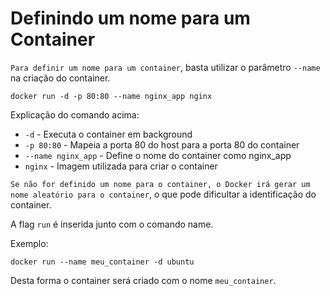# Definindo um nome para um Container

`Para definir um nome para um container`, basta utilizar o parâmetro `--name` na criação do container.
```
docker run -d -p 80:80 --name nginx_app nginx
```

Explicação do comando acima:

- `-d` - Executa o container em background
- `-p 80:80` - Mapeia a porta 80 do host para a porta 80 do container
- `--name nginx_app` - Define o nome do container como nginx_app
- `nginx` - Imagem utilizada para criar o container



`Se não for definido um nome para o container, o Docker irá gerar um nome aleatório para o container`, o que pode dificultar a identificação do container.

A flag `run` é inserida junto com o comando name.

Exemplo:
```
docker run --name meu_container -d ubuntu
```
Desta forma o container será criado com o nome `meu_container`.